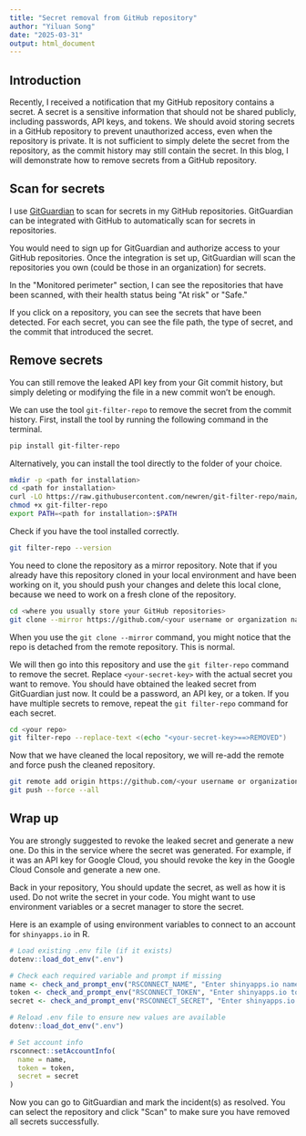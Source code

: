 ```yaml
---
title: "Secret removal from GitHub repository"
author: "Yiluan Song"
date: "2025-03-31"
output: html_document
---
```


## Introduction

Recently, I received a notification that my GitHub repository contains a secret. A secret is a sensitive information that should not be shared publicly, including passwords, API keys, and tokens. We should avoid storing secrets in a GitHub repository to prevent unauthorized access, even when the repository is private. It is not sufficient to simply delete the secret from the repository, as the commit history may still contain the secret. In this blog, I will demonstrate how to remove secrets from a GitHub repository.

## Scan for secrets

I use [GitGuardian](https://www.gitguardian.com/) to scan for secrets in my GitHub repositories. GitGuardian can be integrated with GitHub to automatically scan for secrets in repositories.

You would need to sign up for GitGuardian and authorize access to your GitHub repositories. Once the integration is set up, GitGuardian will scan the repositories you own (could be those in an organization) for secrets.

In the "Monitored perimeter" section, I can see the repositories that have been scanned, with their health status being "At risk" or "Safe."

If you click on a repository, you can see the secrets that have been detected. For each secret, you can see the file path, the type of secret, and the commit that introduced the secret.

## Remove secrets

You can still remove the leaked API key from your Git commit history, but simply deleting or modifying the file in a new commit won’t be enough.

We can use the tool `git-filter-repo` to remove the secret from the commit history. First, install the tool by running the following command in the terminal.

```bash
pip install git-filter-repo
```

Alternatively, you can install the tool directly to the folder of your choice.

```bash
mkdir -p <path for installation>
cd <path for installation>
curl -LO https://raw.githubusercontent.com/newren/git-filter-repo/main/git-filter-repo
chmod +x git-filter-repo
export PATH=<path for installation>:$PATH
```

Check if you have the tool installed correctly.

```bash
git filter-repo --version
```

You need to clone the repository as a mirror repository. Note that if you already have this repository cloned in your local environment and have been working on it, you should push your changes and delete this local clone, because we need to work on a fresh clone of the repository.

```bash
cd <where you usually store your GitHub repositories>
git clone --mirror https://github.com/<your username or organization name>/<your repo>.git
```
When you use the `git clone --mirror` command, you might notice that the repo is detached from the remote repository. This is normal.

We will then go into this repository and use the `git filter-repo` command to remove the secret. Replace `<your-secret-key>` with the actual secret you want to remove. You should have obtained the leaked secret from GitGuardian just now. It could be a password, an API key, or a token. If you have multiple secrets to remove, repeat the `git filter-repo` command for each secret.

```bash
cd <your repo>
git filter-repo --replace-text <(echo "<your-secret-key>==>REMOVED")
```

Now that we have cleaned the local repository, we will re-add the remote and force push the cleaned repository.

```bash
git remote add origin https://github.com/<your username or organization name>/<your repo>.git
git push --force --all
```

## Wrap up

You are strongly suggested to revoke the leaked secret and generate a new one. Do this in the service where the secret was generated. For example, if it was an API key for Google Cloud, you should revoke the key in the Google Cloud Console and generate a new one.

Back in your repository, You should update the secret, as well as how it is used. Do not write the secret in your code. You might want to use environment variables or a secret manager to store the secret.

Here is an example of using environment variables to connect to an account for `shinyapps.io` in R.

```r
# Load existing .env file (if it exists)
dotenv::load_dot_env(".env")

# Check each required variable and prompt if missing
name <- check_and_prompt_env("RSCONNECT_NAME", "Enter shinyapps.io name: ")
token <- check_and_prompt_env("RSCONNECT_TOKEN", "Enter shinyapps.io token: ")
secret <- check_and_prompt_env("RSCONNECT_SECRET", "Enter shinyapps.io secret: ")

# Reload .env file to ensure new values are available
dotenv::load_dot_env(".env")

# Set account info
rsconnect::setAccountInfo(
  name = name,
  token = token,
  secret = secret
)
```

Now you can go to GitGuardian and mark the incident(s) as resolved. You can select the repository and click "Scan" to make sure you have removed all secrets successfully.
